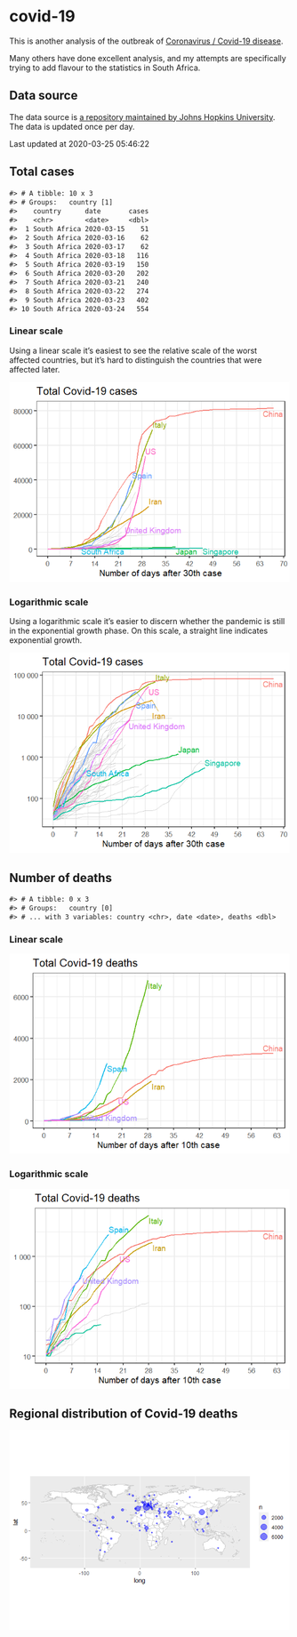 
<!-- README.md is generated from README.Rmd. Please edit that file -->

# covid-19

<!-- badges: start -->

<!-- badges: end -->

This is another analysis of the outbreak of [Coronavirus / Covid-19
disease](https://en.wikipedia.org/wiki/Coronavirus_disease_2019).

Many others have done excellent analysis, and my attempts are
specifically trying to add flavour to the statistics in South Africa.

## Data source

The data source is [a repository maintained by Johns Hopkins
University](https://github.com/CSSEGISandData/COVID-19). The data is
updated once per day.

Last updated at 2020-03-25 05:46:22

## Total cases

    #> # A tibble: 10 x 3
    #> # Groups:   country [1]
    #>    country      date       cases
    #>    <chr>        <date>     <dbl>
    #>  1 South Africa 2020-03-15    51
    #>  2 South Africa 2020-03-16    62
    #>  3 South Africa 2020-03-17    62
    #>  4 South Africa 2020-03-18   116
    #>  5 South Africa 2020-03-19   150
    #>  6 South Africa 2020-03-20   202
    #>  7 South Africa 2020-03-21   240
    #>  8 South Africa 2020-03-22   274
    #>  9 South Africa 2020-03-23   402
    #> 10 South Africa 2020-03-24   554

### Linear scale

Using a linear scale it’s easiest to see the relative scale of the worst
affected countries, but it’s hard to distinguish the countries that were
affected later.

![](README_files/figure-gfm/unnamed-chunk-5-1.png)<!-- -->

### Logarithmic scale

Using a logarithmic scale it’s easier to discern whether the pandemic is
still in the exponential growth phase. On this scale, a straight line
indicates exponential growth.

![](README_files/figure-gfm/unnamed-chunk-6-1.png)<!-- -->

## Number of deaths

    #> # A tibble: 0 x 3
    #> # Groups:   country [0]
    #> # ... with 3 variables: country <chr>, date <date>, deaths <dbl>

### Linear scale

![](README_files/figure-gfm/unnamed-chunk-9-1.png)<!-- -->

### Logarithmic scale

![](README_files/figure-gfm/unnamed-chunk-10-1.png)<!-- -->

## Regional distribution of Covid-19 deaths

![](README_files/figure-gfm/unnamed-chunk-11-1.png)<!-- -->
